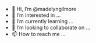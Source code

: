 - 👋 Hi, I’m @madelyngilmore
- 👀 I’m interested in ...
- 🌱 I’m currently learning ...
- 💞️ I’m looking to collaborate on ...
- 📫 How to reach me ...

<!---
madelyngilmore/madelyngilmore is a ✨ special ✨ repository because its `README.md` (this file) appears on your GitHub profile.
You can click the Preview link to take a look at your changes.
--->
